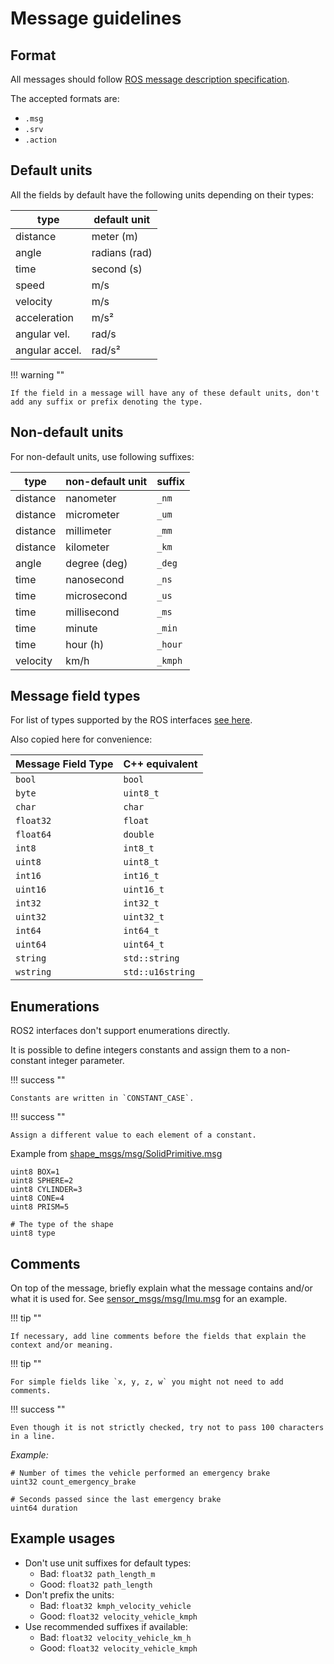 # Message guidelines

## Format

All messages should follow [ROS message description specification](https://docs.ros.org/en/galactic/Concepts/About-ROS-Interfaces.html#background).

The accepted formats are:

- `.msg`
- `.srv`
- `.action`

## Default units

All the fields by default have the following units depending on their types:

| type           | default unit  |
| -------------- | ------------- |
| distance       | meter (m)     |
| angle          | radians (rad) |
| time           | second (s)    |
| speed          | m/s           |
| velocity       | m/s           |
| acceleration   | m/s²          |
| angular vel.   | rad/s         |
| angular accel. | rad/s²        |

!!! warning ""

    If the field in a message will have any of these default units, don't add any suffix or prefix denoting the type.

## Non-default units

For non-default units, use following suffixes:

| type     | non-default unit | suffix  |
| -------- | ---------------- | ------- |
| distance | nanometer        | `_nm`   |
| distance | micrometer       | `_um`   |
| distance | millimeter       | `_mm`   |
| distance | kilometer        | `_km`   |
| angle    | degree (deg)     | `_deg`  |
| time     | nanosecond       | `_ns`   |
| time     | microsecond      | `_us`   |
| time     | millisecond      | `_ms`   |
| time     | minute           | `_min`  |
| time     | hour (h)         | `_hour` |
| velocity | km/h             | `_kmph` |

## Message field types

For list of types supported by the ROS interfaces [see here](https://docs.ros.org/en/galactic/Concepts/About-ROS-Interfaces.html#field-types).

Also copied here for convenience:

| Message Field Type | C++ equivalent   |
| ------------------ | ---------------- |
| `bool`             | `bool`           |
| `byte`             | `uint8_t`        |
| `char`             | `char`           |
| `float32`          | `float`          |
| `float64`          | `double`         |
| `int8`             | `int8_t`         |
| `uint8`            | `uint8_t`        |
| `int16`            | `int16_t`        |
| `uint16`           | `uint16_t`       |
| `int32`            | `int32_t`        |
| `uint32`           | `uint32_t`       |
| `int64`            | `int64_t`        |
| `uint64`           | `uint64_t`       |
| `string`           | `std::string`    |
| `wstring`          | `std::u16string` |

## Enumerations

ROS2 interfaces don't support enumerations directly.

It is possible to define integers constants and assign them to a non-constant integer parameter.

!!! success ""

    Constants are written in `CONSTANT_CASE`.

!!! success ""

    Assign a different value to each element of a constant.

Example from [shape_msgs/msg/SolidPrimitive.msg](https://github.com/ros2/common_interfaces/blob/f3cb4848560e91596e7688e8ac1816828fa460cb/shape_msgs/msg/SolidPrimitive.msg#L4-L11)

```text
uint8 BOX=1
uint8 SPHERE=2
uint8 CYLINDER=3
uint8 CONE=4
uint8 PRISM=5

# The type of the shape
uint8 type
```

## Comments

On top of the message, briefly explain what the message contains and/or what it is used for. See [sensor_msgs/msg/Imu.msg](https://github.com/ros2/common_interfaces/blob/master/sensor_msgs/msg/Imu.msg#L1-L13) for an example.

!!! tip ""

    If necessary, add line comments before the fields that explain the context and/or meaning.

!!! tip ""

    For simple fields like `x, y, z, w` you might not need to add comments.

!!! success ""

    Even though it is not strictly checked, try not to pass 100 characters in a line.

_Example:_

```text
# Number of times the vehicle performed an emergency brake
uint32 count_emergency_brake

# Seconds passed since the last emergency brake
uint64 duration
```

## Example usages

- Don't use unit suffixes for default types:
  - Bad: `float32 path_length_m`
  - Good: `float32 path_length`
- Don't prefix the units:
  - Bad: `float32 kmph_velocity_vehicle`
  - Good: `float32 velocity_vehicle_kmph`
- Use recommended suffixes if available:
  - Bad: `float32 velocity_vehicle_km_h`
  - Good: `float32 velocity_vehicle_kmph`
